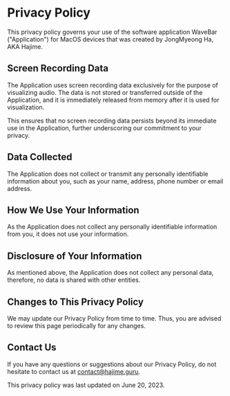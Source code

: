 # Privacy Policy

This privacy policy governs your use of the software application WaveBar ("Application") for MacOS devices that was created by JongMyeong Ha, AKA Hajime.

## Screen Recording Data

The Application uses screen recording data exclusively for the purpose of visualizing audio. The data is not stored or transferred outside of the Application, and it is immediately released from memory after it is used for visualization.

This ensures that no screen recording data persists beyond its immediate use in the Application, further underscoring our commitment to your privacy.

## Data Collected

The Application does not collect or transmit any personally identifiable information about you, such as your name, address, phone number or email address.

## How We Use Your Information

As the Application does not collect any personally identifiable information from you, it does not use your information.

## Disclosure of Your Information

As mentioned above, the Application does not collect any personal data, therefore, no data is shared with other entities.

## Changes to This Privacy Policy

We may update our Privacy Policy from time to time. Thus, you are advised to review this page periodically for any changes.

## Contact Us

If you have any questions or suggestions about our Privacy Policy, do not hesitate to contact us at contact@hajime.guru.

This privacy policy was last updated on June 20, 2023.
